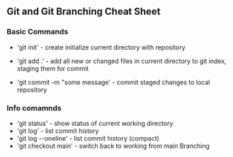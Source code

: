 ## Git and Git Branching Cheat Sheet

### Basic Commands
* 'git init'  - create initialize current directory with repository

* 'git add .' - add all new or changed files in current directory to git index, staging them for commit

* 'git commit -m "some message' - commit staged changes to local repository

### Info comamnds
* 'git status' - show status of current working directory
* 'git log' - list commit history
* 'git log --oneline' - list commit history (compact)
* 'git checkout main' -  switch back to working from main Branching
